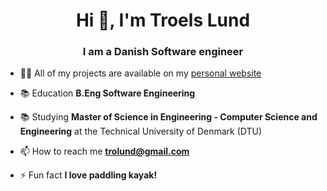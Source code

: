 <h1 align="center">Hi 👋, I'm Troels Lund</h1>
<h3 align="center">I am a Danish Software engineer</h3>

- 👨‍💻 All of my projects are available on my [personal website](https://trolund.vercel.app/)

- 📚 Education **B.Eng Software Engineering**
- 📚 Studying **Master of Science in Engineering - Computer Science and Engineering** at the Technical University of Denmark (DTU)

- 📫 How to reach me **trolund@gmail.com**

- ⚡ Fun fact **I love paddling kayak!**
